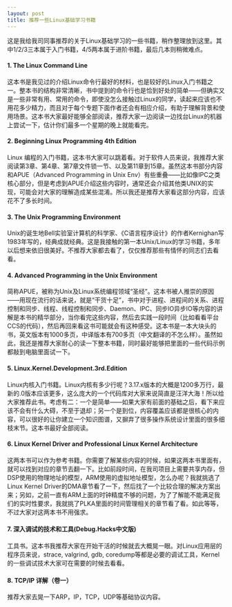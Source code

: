 ```yaml
---
layout: post
title: 推荐一些Linux基础学习书籍
---
```


这是我给我司同事推荐的关于Linux基础学习的一些书籍，稍作整理放到这里。其中1/2/3三本属于入门书籍，4/5两本属于进阶书籍，最后几本则稍微难点。

#### 1. The Linux Command Line  

这本书是我见过的介绍Linux命令行最好的材料，也是较好的Linux入门书籍之一。整本书的结构非常清晰，书中提到的命令行也是恰到好处的简单——但确实又是一些非常有用、常用的命令，即使没怎么接触过Linux的同学，读起来应该也不用花多少精力，而且对于每个专题下面作者还会有相应介绍，有助于理解背景和使用场景。这本书大家最好能够全部阅读，推荐大家一边阅读一边找台Linux的机器上尝试一下，估计你们最多一个星期的晚上就能看完。

#### 2. Beginning Linux Programming 4th Edition  

Linux 编程的入门书籍，这本书大家可以跳着看。对于软件人员来说，我推荐大家阅读第3章、第4章、第7章文件锁一节、以及第11章到15章。虽然这本书部分内容和APUE（Advanced Programming in Unix Env）有些重叠——比如像IPC之类核心部分，但是考虑到APUE介绍这些内容时，通常还会介绍其他类UNIX的实现，可能会对大家的理解造成某些混淆。所以我还是推荐大家看这部分内容，应该花不了多长时间。

#### 3. The Unix Programming Environment  

Unix的诞生地Bell实验室计算机的科学家、《C语言程序设计》的作者Kernighan写1983年写的，经典成就经典。这是我接触的第一本Unix/Linux的学习书籍，多年以后想来依旧很美好。不推荐大家都去看了，仅仅推荐那些有情怀的同志们去看看。  

#### 4. Advanced Programming in the Unix Environment  
简称APUE，被称为Unix及Linux系统编程领域“圣经”。这本书被人推崇的原因——用现在流行的话来说，就是“干货十足”，书中对于进程、进程间的关系、进程控制和同步、线程、线程控制和同步、Daemon、IPC、同步IO异步IO等内容的讲解是本书的精华部分，当你看完这些内容，然后去实践一段时间（比如看看平台CCS的代码），然后再回来看这书可能就会有这种感受。这本书是一本大块头的书，英文版本有1000多页，中译版本有700多页（中文翻译的不怎么样）。虽然如此，我还是推荐大家耐心的读一下整本书籍，同时最好能够把里面的一些代码示例都敲到电脑里面试一下。

#### 5. Linux.Kernel.Development.3rd.Edition  
Linux内核入门书籍。Linux内核有多少行呢？3.17.x版本的大概是1200多万行，最新的.0版本应该更多，这么庞大的一个代码库对大家来说简直是汪洋大海！所以给大家推荐此书。考虑有二：一个是简单——如果大家有前面的基础之后，看下来应该不会有什么大碍，不至于退却；另一个是到位，内容覆盖应该都是很核心的内容，可以很好的让你建立一个知识图谱，又摒弃了很多操作系统设计里面的很多细枝末节。这本书最好全部阅读。

#### 6. Linux Kernel Driver and Professional Linux Kernel Architecture  
这两本书可以作为参考书籍。你需要了解某些内容的时候，如果这两本书里面有，就可以找到对应的章节去翻一下。比如前段时间，在我司项目上需要共享内存，但DSP使用的物理地址的模型，ARM使用的虚拟地址模型，怎么办呢？我就挑选了Linux Kernel Driver的DMA章节看了一下，然后找了一个比较合理的解决方案出来；另如，之前一直有ARM上面的时钟精度不够的问题，为了了解能不能满足我们的实时性要求，我就挑了PLKA里面的时间管理相关的章节看了看。如此等等，不过大家对这两本书不用强求。

#### 7. 深入调试的技术和工具(Debug.Hacks中文版)
工具书。这本书我推荐大家在开始干活的时候就去大概晃一眼。对Linux应用层的程序员来说，strace, valgrind, gdb, coredump等都是必要的调试工具，Kernel的一些调试技术大家可在需要的时候去看看。

#### 8. TCP/IP 详解（卷一）  
推荐大家去晃一下ARP，IP，TCP，UDP等基础协议内容。
